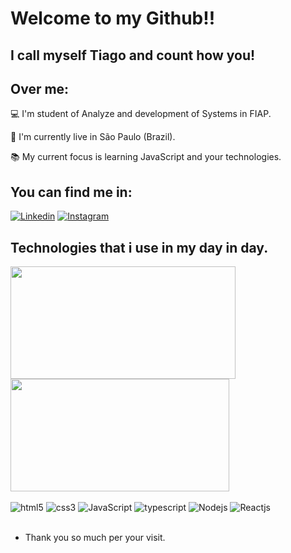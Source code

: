 # Welcome to my Github!!
## I call myself Tiago and count how you!

## Over me:
💻  I'm student of Analyze and development of Systems in FIAP.

🏡 I'm currently live in São Paulo (Brazil).

📚 My current focus is learning JavaScript and your technologies.

## You can find me in:
[![Linkedin](https://img.shields.io/badge/LinkedIn-0077B5?style=for-the-badge&logo=linkedin&logoColor=white)](https://www.linkedin.com/in/tiago-b-silva/)
[![Instagram](https://img.shields.io/badge/Instagram-E4405F?style=for-the-badge&logo=instagram&logoColor=white)](https://www.instagram.com/t_semh/)


## Technologies that i use in my day in day.
<div>
<img height="180em" width="360px" src="https://github-readme-stats.vercel.app/api?username=tsemh&show_icons=true&theme=dracula&include_all_commits=true&count_private=true"/>
<img height="180em" width="350px"src="https://github-readme-stats.vercel.app/api/top-langs/?username=tsemh&layout=compact&langs_count=7&theme=dracula"/>
<div>

<div style="display: inline_block"></br>
    <img align="center "alt="html5" src="https://img.shields.io/badge/HTML5-E34F26?style=for-the-badge&logo=html5&logoColor=white"/>
    <img align="center "alt="css3" src="https://img.shields.io/badge/CSS3-1572B6?style=for-the-badge&logo=css3&logoColor=white"/>
    <img align="center "alt="JavaScript" src="https://img.shields.io/badge/JavaScript-F7DF1E?style=for-the-badge&logo=javascript&logoColor=black"/>
    <img align="center "alt="typescript" src="https://img.shields.io/badge/TypeScript-007ACC?style=for-the-badge&logo=typescript&logoColor=white"/>
    <img align="center "alt="Nodejs" src="https://img.shields.io/badge/Node.js-43853D?style=for-the-badge&logo=node.js&logoColor=white"/>
    <img align="center "alt="Reactjs" src="https://img.shields.io/badge/React-20232A?style=for-the-badge&logo=react&logoColor=61DAFB"/>
</div></br>

- Thank you so much per your visit.

